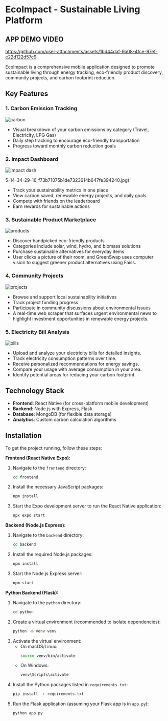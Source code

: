 # EcoImpact - Sustainable Living Platform

## APP DEMO VIDEO
 <!-- Replace with your actual video link -->
https://github.com/user-attachments/assets/1bd44daf-9a08-4fce-97ef-e22d122d57c9

EcoImpact is a comprehensive mobile application designed to promote sustainable living through energy tracking, eco-friendly product discovery, community projects, and carbon footprint reduction.

## Key Features

### 1. Carbon Emission Tracking
![carbon](https://github.com/user-attachments/assets/9b5eccbc-a447-4d57-9466-54dfe8a29859)
- Visual breakdown of your carbon emissions by category (Travel, Electricity, LPG Gas)
- Daily step tracking to encourage eco-friendly transportation
- Progress toward monthly carbon reduction goals

### 2. Impact Dashboard
![impact dash](https://github.com/user-attachments/assets/a4ee5486-c854-4ec1-9baf-bef6eb288131)

5-14-34-29-16_f73b71075b1de7323614b647fe394240.jpg)
- Track your sustainability metrics in one place
- View carbon saved, renewable energy projects, and daily goals
- Compete with friends on the leaderboard
- Earn rewards for sustainable actions

### 3. Sustainable Product Marketplace
![products](https://github.com/user-attachments/assets/2894b58e-fce0-455f-9693-0ce308bf44d1)

- Discover handpicked eco-friendly products
- Categories include solar, wind, hydro, and biomass solutions
- Purchase sustainable alternatives for everyday items
- User clicks a picture of their room, and GreenSwap uses computer vision to suggest greener product alternatives using Faiss.


### 4. Community Projects
![projects](https://github.com/user-attachments/assets/0dbc55bf-6e6a-4b98-a984-19321fdb99cb)

- Browse and support local sustainability initiatives
- Track project funding progress
- Participate in community discussions about environmental issues
- A real-time web scraper that surfaces urgent environmental news to highlight investment opportunities in renewable energy projects.

### 5. Electricity Bill Analysis
![bills](https://github.com/user-attachments/assets/82c5d359-dbea-4b0c-a312-a42b1a0447a8)
- Upload and analyze your electricity bills for detailed insights.
- Track electricity consumption patterns over time.
- Receive personalized recommendations for energy savings.
- Compare your usage with average consumption in your area.
- Identify potential areas for reducing your carbon footprint.


## Technology Stack

- **Frontend**: React Native (for cross-platform mobile development)
- **Backend**: Node.js with Express, Flask
- **Database**: MongoDB (for flexible data storage)
- **Analytics**: Custom carbon calculation algorithms

## Installation

To get the project running, follow these steps:

**Frontend (React Native Expo):**

1.  Navigate to the `frontend` directory:
    ```bash
    cd frontend
    ```
2.  Install the necessary JavaScript packages:
    ```bash
    npm install
    ```
3.  Start the Expo development server to run the React Native application:
    ```bash
    npx expo start
    ```

**Backend (Node.js Express):**

1.  Navigate to the `backend` directory:
    ```bash
    cd backend
    ```
2.  Install the required Node.js packages:
    ```bash
    npm install
    ```
3.  Start the Node.js Express server:
    ```bash
    npm start
    ```

**Python Backend (Flask):**

1.  Navigate to the `python` directory:
    ```bash
    cd python
    ```
2.  Create a virtual environment (recommended to isolate dependencies):
    ```bash
    python -m venv venv
    ```
3.  Activate the virtual environment:
    * On macOS/Linux:
        ```bash
        source venv/bin/activate
        ```
    * On Windows:
        ```bash
        venv\Scripts\activate
        ```
4.  Install the Python packages listed in `requirements.txt`:
    ```bash
    pip install -r requirements.txt
    ```
5.  Run the Flask application (assuming your Flask app is in `app.py`):
    ```bash
    python app.py
    ```
